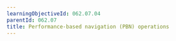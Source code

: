 ```yaml
---
learningObjectiveId: 062.07.04
parentId: 062.07
title: Performance-based navigation (PBN) operations
---
```



